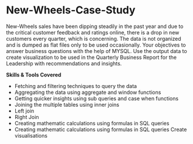 # New-Wheels-Case-Study

New-Wheels sales have been dipping steadily in the past year and due to the critical customer feedback and ratings online, there is a drop in new customers every quarter, which is concerning. The data is not organized and is dumped as flat files only to be used occasionally. Your objectives to answer business questions with the help of MYSQL. Use the output data to create visualization to be used in the Quarterly Business Report for the Leadership with recommendations and insights.

**Skills & Tools Covered**

- Fetching and filtering techniques to query the data
- Aggregating the data using aggregate and window functions
- Getting quicker insights using sub queries and case when functions
- Joining the multiple tables using inner joins
- Left join
- Right Join
- Creating mathematic calculations using formulas in SQL queries
- Creating mathematic calculations using formulas in SQL queries Create visualisations

